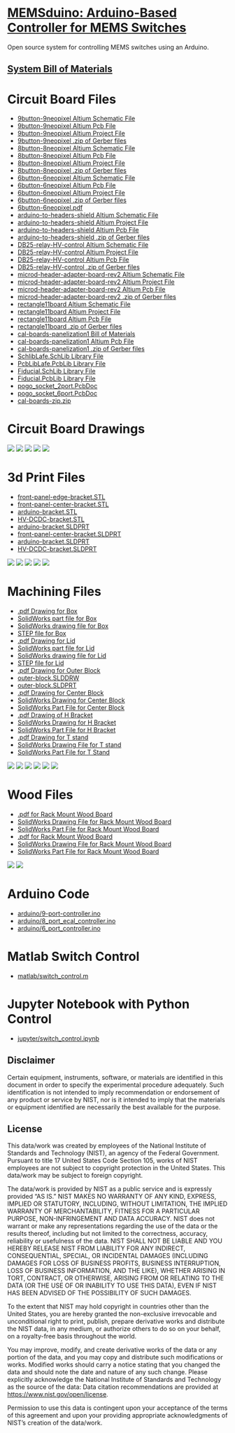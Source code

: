 # [MEMSduino: Arduino-Based Controller for MEMS Switches](https://github.com/lafefspietz/MEMSduino/)

Open source system for controlling MEMS switches using an Arduino.

## [System Bill of Materials](BOM.xlsx)

# Circuit Board Files

 - [9button-9neopixel Altium Schematic File](pcb/9button-9neopixel.schDoc)
 - [9button-9neopixel Altium Pcb File](pcb/9button-9neopixel.PcbDoc)
 - [9button-9neopixel Altium Project File](pcb/9button-9neopixel.PrjPcb)
 - [9button-9neopixel .zip of Gerber files](pcb/9button-9neopixel-gerbers.zip)
 - [8button-8neopixel Altium Schematic File](pcb/8button-8neopixel.schDoc)
 - [8button-8neopixel Altium Pcb File](pcb/8button-8neopixel.PcbDoc)
 - [8button-8neopixel Altium Project File](pcb/8button-8neopixel.PrjPcb)
 - [8button-8neopixel .zip of Gerber files](pcb/8button-8neopixel-gerbers.zip)
 - [6button-6neopixel Altium Schematic File](pcb/6button-6neopixel.schDoc)
 - [6button-6neopixel Altium Pcb File](pcb/6button-6neopixel.PcbDoc)
 - [6button-6neopixel Altium Project File](pcb/6button-6neopixel.PrjPcb)
 - [6button-6neopixel .zip of Gerber files](pcb/6button-6neopixel-gerbers.zip)
 - [6button-6neopixel.pdf](pcb/6button-6neopixel.pdf)
 - [arduino-to-headers-shield Altium Schematic File](pcb/arduino-to-headers-shield.schDoc)
 - [arduino-to-headers-shield Altium Project File](pcb/arduino-to-headers-shield.PrjPcb)
 - [arduino-to-headers-shield Altium Pcb File ](pcb/arduino-to-headers-shield.PcbDoc)
 - [arduino-to-headers-shield .zip of Gerber files](pcb/arduino-to-headers-shield-gerbers.zip)
 - [DB25-relay-HV-control Altium Schematic File](pcb/DB25-relay-HV-control.schDoc)
 - [DB25-relay-HV-control Altium Project File](pcb/DB25-relay-HV-control.PrjPcb)
 - [DB25-relay-HV-control Altium Pcb File](pcb/DB25-relay-HV-control.PcbDoc)
 - [DB25-relay-HV-control .zip of Gerber files](pcb/DB25-relay-HV-control-gerbers.zip)
 - [microd-header-adapter-board-rev2 Altium Schematic File](pcb/microd-header-adapter-board-rev2.schDoc)
 - [microd-header-adapter-board-rev2 Altium Project File](pcb/microd-header-adapter-board-rev2.PrjPcb)
 - [microd-header-adapter-board-rev2 Altium Pcb File](pcb/microd-header-adapter-board-rev2.PcbDoc)
 - [microd-header-adapter-board-rev2 .zip of Gerber files](pcb/microd-header-adapter-board-rev2-gerbers.zip)
 - [rectangle11board Altium Schematic File](pcb/rectangle11board.schDoc)
 - [rectangle11board Altium Project File](pcb/rectangle11board.PrjPcb)
 - [rectangle11board Altium Pcb File](pcb/rectangle11board.PcbDoc)
 - [rectangle11board .zip of Gerber files](pcb/rectangle11board.zip)
 - [cal-boards-panelization1 Bill of Materials](pcb/cal-boards-panelization1-BOM.xlsx)
 - [cal-boards-panelization1 Altium Pcb File](pcb/cal-boards-panelization1.PcbDoc)
 - [cal-boards-panelization1 .zip of Gerber files](pcb/cal-boards-panelization1-gerbers.zip)
 - [SchlibLafe.SchLib Library File](pcb/SchlibLafe.SchLib)
 - [PcbLibLafe.PcbLib Library File](pcb/PcbLibLafe.PcbLib)
 - [Fiducial.SchLib Library File](pcb/Fiducial.SchLib)
 - [Fiducial.PcbLib Library File](pcb/Fiducial.PcbLib)
 - [pogo_socket_2port.PcbDoc](pcb/pogo_socket_2port.PcbDoc)
 - [pogo_socket_6port.PcbDoc](pcb/pogo_socket_6port.PcbDoc)
 - [cal-boards-zip.zip](pcb/cal-boards-zip.zip)

# Circuit Board Drawings

![](pcb/9button-9neopixel-drawing.png)
![](pcb/8button-8neopixel-drawing.png)
![](pcb/6button-6neopixel-drawing.png)
![](pcb/microd-header-adapter-board-drawing.png)
![](pcb/rectangle11board-drawing.png)

# 3d Print Files

 - [front-panel-edge-bracket.STL](3dprint/front-panel-edge-bracket.STL)
 - [front-panel-center-bracket.STL](3dprint/front-panel-center-bracket.STL)
 - [arduino-bracket.STL](3dprint/arduino-bracket.STL)
 - [HV-DCDC-bracket.STL](3dprint/HV-DCDC-bracket.STL) 
 - [arduino-bracket.SLDPRT](3dprint/arduino-bracket.SLDPRT)
 - [front-panel-center-bracket.SLDPRT](3dprint/front-panel-center-bracket.SLDPRT)
 - [arduino-bracket.SLDPRT](3dprint/arduino-bracket.SLDPRT)
 - [HV-DCDC-bracket.SLDPRT](3dprint/HV-DCDC-bracket.SLDPRT) 


![](3dprint/arduino-bracket-drawing1.png)
![](3dprint/arduino-bracket-drawing2.png)
![](3dprint/front-panel-center-bracket-drawing.png)
![](3dprint/front-panel-edge-bracket-drawing.png)
![](3dprint/HV-DCDC-bracket-drawing.png)


# Machining Files

 - [.pdf Drawing for Box](machining/AN-1304-A-box-modifications.pdf)
 - [SolidWorks part file for Box](machining/AN-1304-A-box-modifications.SLDPRT)
 - [SolidWorks drawing file for Box](machining/AN-1304-A-box-modifications.SLDDRW)
 - [STEP file for Box](machining/AN-1304-A-box-modifications.STEP)
 - [.pdf Drawing for Lid](machining/AN-1304-A-lid-modifications.pdf)
 - [SolidWorks part file for Lid](machining/AN-1304-A-lid-modifications.SLDPRT)
 - [SolidWorks drawing file for Lid](machining/AN-1304-A-lid-modifications.SLDDRW)
 - [STEP file for Lid](machining/AN-1304-A-lid-modifications.STEP)
 - [.pdf Drawing for Outer Block](machining/outer-block.pdf)
 - [outer-block.SLDDRW](machining/outer-block.SLDDRW)
 - [outer-block.SLDPRT](machining/outer-block.SLDPRT)
 - [.pdf Drawing for Center Block](machining/center-block.pdf)
 - [SolidWorks Drawing for Center Block](machining/center-block.SLDDRW)
 - [SolidWorks Part File for Center Block](machining/center-block.SLDPRT)
 - [.pdf Drawing of H Bracket](machining/H-Bracket.pdf)
 - [SolidWorks Drawing for H Bracket](machining/H-Bracket.SLDDRW)
 - [SolidWorks Part File for H Bracket](machining/H-Bracket.SLDPRT)
 - [.pdf Drawing for T stand](machining/T-stand.pdf)
 - [SolidWorks Drawing File for T stand](machining/T-stand.SLDDRW)
 - [SolidWorks Part File for T Stand](machining/T-stand.SLDPRT)

![](machining/box-drawing.png)
![](machining/lid-drawing.png)
![](machining/outer-block-drawing.png)
![](machining/center-block-drawing.png)
![](machining/H-bracket-drawing.png)
![](machining/T-stand-drawing.png)

# Wood Files

 - [.pdf for Rack Mount Wood Board](wood/rack-mount-board.pdf)
 - [SolidWorks Drawing File for Rack Mount Wood Board](wood/rack-mount-board.SLDDRW)
 - [SolidWorks Part File for Rack Mount Wood Board](wood/rack-mount-board.SLDPRT)
 - [.pdf for Rack Mount Wood Board](wood/rack-mount-board-SP6T.pdf)
 - [SolidWorks Drawing File for Rack Mount Wood Board](wood/rack-mount-board-SP6T.SLDDRW)
 - [SolidWorks Part File for Rack Mount Wood Board](wood/rack-mount-board-SP6T.SLDPRT)

![](wood/rack-mount-board-drawing.png)
![](wood/rack-mount-board-SP6T-drawing.png)

# Arduino Code

 - [arduino/9-port-controller.ino](arduino/9-port-controller/9-port-controller.ino)
 - [arduino/8_port_ecal_controller.ino](arduino/8_port_ecal_controller/8_port_ecal_controller.ino)
 - [arduino/6_port_controller.ino](arduino/6_port_controller/6_port_controller.ino)

# Matlab Switch Control

 - [matlab/switch_control.m](matlab/switch_control.m)

# Jupyter Notebook with Python Control

 - [jupyter/switch_control.ipynb](jupyter/switch_control.ipynb)

## Disclaimer


Certain equipment, instruments, software, or materials are identified in this document in order to specify the experimental procedure adequately.  Such identification is not intended to imply recommendation or endorsement of any product or service by NIST, nor is it intended to imply that the materials or equipment identified are necessarily the best available for the purpose.


## License

This data/work was created by employees of the National Institute of Standards and Technology (NIST), an agency of the Federal Government. Pursuant to title 17 United States Code Section 105, works of NIST employees are not subject to copyright protection in the United States.  This data/work may be subject to foreign copyright.

The data/work is provided by NIST as a public service and is expressly provided “AS IS.” NIST MAKES NO WARRANTY OF ANY KIND, EXPRESS, IMPLIED OR STATUTORY, INCLUDING, WITHOUT LIMITATION, THE IMPLIED WARRANTY OF MERCHANTABILITY, FITNESS FOR A PARTICULAR PURPOSE, NON-INFRINGEMENT AND DATA ACCURACY. NIST does not warrant or make any representations regarding the use of the data or the results thereof, including but not limited to the correctness, accuracy, reliability or usefulness of the data. NIST SHALL NOT BE LIABLE AND YOU HEREBY RELEASE NIST FROM LIABILITY FOR ANY INDIRECT, CONSEQUENTIAL, SPECIAL, OR INCIDENTAL DAMAGES (INCLUDING DAMAGES FOR LOSS OF BUSINESS PROFITS, BUSINESS INTERRUPTION, LOSS OF BUSINESS INFORMATION, AND THE LIKE), WHETHER ARISING IN TORT, CONTRACT, OR OTHERWISE, ARISING FROM OR RELATING TO THE DATA (OR THE USE OF OR INABILITY TO USE THIS DATA), EVEN IF NIST HAS BEEN ADVISED OF THE POSSIBILITY OF SUCH DAMAGES.

To the extent that NIST may hold copyright in countries other than the United States, you are hereby granted the non-exclusive irrevocable and unconditional right to print, publish, prepare derivative works and distribute the NIST data, in any medium, or authorize others to do so on your behalf, on a royalty-free basis throughout the world.

You may improve, modify, and create derivative works of the data or any portion of the data, and you may copy and distribute such modifications or works. Modified works should carry a notice stating that you changed the data and should note the date and nature of any such change. Please explicitly acknowledge the National Institute of Standards and Technology as the source of the data:  Data citation recommendations are provided at https://www.nist.gov/open/license.

Permission to use this data is contingent upon your acceptance of the terms of this agreement and upon your providing appropriate acknowledgments of NIST’s creation of the data/work.




